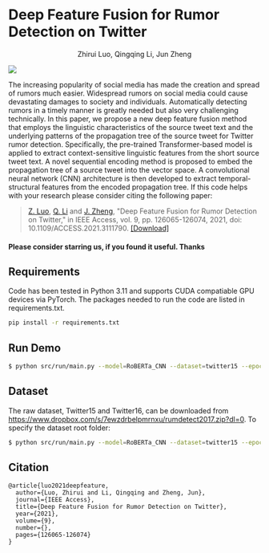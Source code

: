# Deep Feature Fusion for Rumor Detection on Twitter

<div style="text-align: center;">Zhirui Luo, Qingqing Li, Jun Zheng</div>

![](images/model_architecture.png)

The increasing popularity of social media has made the creation and spread of rumors much easier. Widespread rumors on social media could cause devastating damages to society and individuals. Automatically detecting rumors in a timely manner is greatly needed but also very challenging technically. In this paper, we propose a new deep feature fusion method that employs the linguistic characteristics of the source tweet text and the underlying patterns of the propagation tree of the source tweet for Twitter rumor detection. Specifically, the pre-trained Transformer-based model is applied to extract context-sensitive linguistic features from the short source tweet text. A novel sequential encoding method is proposed to embed the propagation tree of a source tweet into the vector space. A convolutional neural network (CNN) architecture is then developed to extract temporal-structural features from the encoded propagation tree. If this code helps with your research please consider citing the following paper:


> [Z. Luo](https://scholar.google.com/citations?user=CrXvC5QAAAAJ&hl=en&authuser=1), [Q. Li](https://scholar.google.com/citations?hl=en&user=ChBBxKEAAAAJ) and [J. Zheng](https://scholar.google.com/citations?user=dkcEhUYAAAAJ&hl=en&authuser=1), "Deep Feature Fusion for Rumor Detection on Twitter," in IEEE Access, vol. 9, pp. 126065-126074, 2021, doi: 10.1109/ACCESS.2021.3111790.
[[Download]](https://ieeexplore.ieee.org/document/9534748)


#### Please consider starring us, if you found it useful. Thanks

## Requirements
Code has been tested in Python 3.11 and supports CUDA compatiable GPU devices via PyTorch. The packages needed to run the code are listed in requirements.txt.
```bash
pip install -r requirements.txt
```

## Run Demo
```bash
$ python src/run/main.py --model=RoBERTa_CNN --dataset=twitter15 --epochs=200
```

## Dataset
The raw dataset, Twitter15 and Twitter16, can be downloaded from https://www.dropbox.com/s/7ewzdrbelpmrnxu/rumdetect2017.zip?dl=0. To specify the dataset root folder:
```bash
$ python src/run/main.py --model=RoBERTa_CNN --dataset=twitter15 --epochs=200 --dataset_root=rumor_detection_acl2017/
```

## Citation

```bibtext
@article{luo2021deepfeature,
  author={Luo, Zhirui and Li, Qingqing and Zheng, Jun},
  journal={IEEE Access}, 
  title={Deep Feature Fusion for Rumor Detection on Twitter}, 
  year={2021},
  volume={9},
  number={},
  pages={126065-126074}
}
```